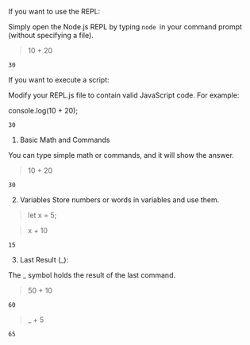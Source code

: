  If you want to use the REPL: 

Simply open the Node.js REPL by typing `node `in your command prompt (without specifying a file).

> 10 + 20

`30`

 If you want to execute a script: 

Modify your REPL.js file to contain valid JavaScript code. For example:

console.log(10 + 20);

`30`

1. Basic Math and Commands  

You can type simple math or commands, and it will show the answer.

> 10 + 20

`30`

 2. Variables 
Store numbers or words in variables and use them.

> let x = 5;

> x + 10

`15`

3. Last Result (_): 

The _ symbol holds the result of the last command.

> 50 + 10

`60`

> _ + 5

`65`


